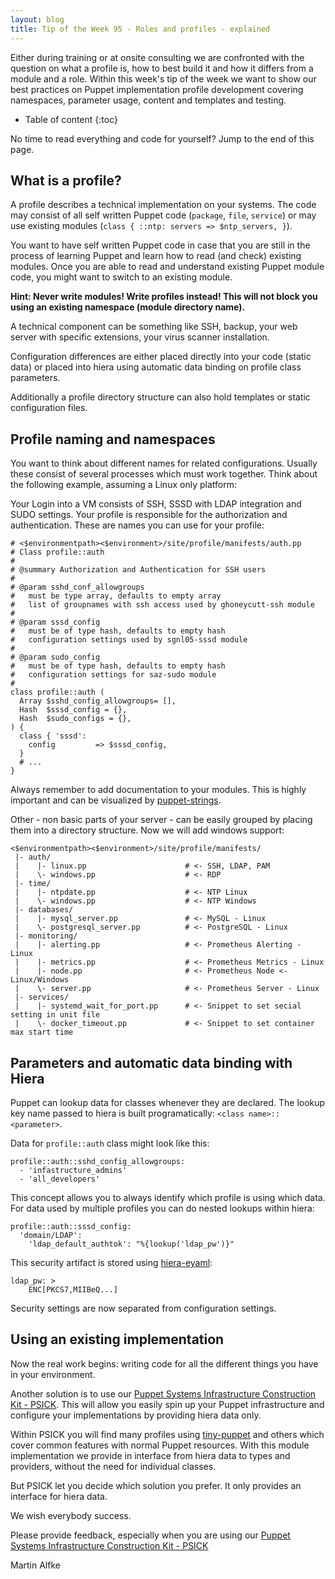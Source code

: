```yaml
---
layout: blog
title: Tip of the Week 95 - Roles and profiles - explained
---
```


Either during training or at onsite consulting we are confronted with the question on what a profile is, how to best build it and how it differs from a module and a role.
Within this week's tip of the week we want to show our best practices on Puppet implementation profile development covering namespaces, parameter usage, content and templates and testing.

* Table of content
{:toc}

No time to read everything and code for yourself? Jump to the end of this page.


## What is a profile?

A profile describes a technical implementation on your systems. The code may consist of all self written Puppet code (`package`, `file`, `service`) or may use existing modules (`class { ::ntp: servers => $ntp_servers, }`).

You want to have self written Puppet code in case that you are still in the process of learning Puppet and learn how to read (and check) existing modules. Once you are able to read and understand existing Puppet module code, you might want to switch to an existing module.

**Hint: Never write modules! Write profiles instead! This will not block you using an existing namespace (module directory name).**

A technical component can be something like SSH, backup, your web server with specific extensions, your virus scanner installation.

Configuration differences are either placed directly into your code (static data) or placed into hiera using automatic data binding on profile class parameters.

Additionally a profile directory structure can also hold templates or static configuration files.

## Profile naming and namespaces

You want to think about different names for related configurations. Usually these consist of several processes which must work together. Think about the following example, assuming a Linux only platform:

Your Login into a VM consists of SSH, SSSD with LDAP integration and SUDO settings. Your profile is responsible for the authorization and authentication. These are names you can use for your profile:

    # <$environmentpath><$environment>/site/profile/manifests/auth.pp
    # Class profile::auth
    #
    # @summary Authorization and Authentication for SSH users
    #
    # @param sshd_conf_allowgroups
    #   must be type array, defaults to empty array
    #   list of groupnames with ssh access used by ghoneycutt-ssh module
    #
    # @param sssd_config
    #   must be of type hash, defaults to empty hash
    #   configuration settings used by sgnl05-sssd module
    #
    # @param sudo_config
    #   must be of type hash, defaults to empty hash
    #   configuration settings for saz-sudo module
    #
    class profile::auth (
      Array $sshd_config_allowgroups= [],
      Hash  $sssd_config = {},
      Hash  $sudo_configs = {},
    ) {
      class { 'sssd':
        config         => $sssd_config,
      }
      # ...
    }

Always remember to add documentation to your modules. This is highly important and can be visualized by [puppet-strings](https://github.com/puppetlabs/puppet-strings).

Other - non basic parts of your server - can be easily grouped by placing them into a directory structure. Now we will add windows support:

    <$environmentpath><$environment>/site/profile/manifests/
     |- auth/
     |    |- linux.pp                      # <- SSH, LDAP, PAM
     |    \- windows.pp                    # <- RDP
     |- time/
     |    |- ntpdate.pp                    # <- NTP Linux
     |    \- windows.pp                    # <- NTP Windows
     |- databases/
     |    |- mysql_server.pp               # <- MySQL - Linux
     |    \- postgresql_server.pp          # <- PostgreSQL - Linux
     |- monitoring/
     |    |- alerting.pp                   # <- Prometheus Alerting - Linux
     |    |- metrics.pp                    # <- Prometheus Metrics - Linux
     |    |- node.pp                       # <- Prometheus Node <- Linux/Windows
     |    \- server.pp                     # <- Prometheus Server - Linux
     |- services/
     |    |- systemd_wait_for_port.pp      # <- Snippet to set secial setting in unit file
     |    \- docker_timeout.pp             # <- Snippet to set container max start time

## Parameters and automatic data binding with Hiera

Puppet can lookup data for classes whenever they are declared. The lookup key name passed to hiera is built programatically: `<class name>::<parameter>`.

Data for `profile::auth` class might look like this:

    profile::auth::sshd_config_allowgroups:
      - 'infastructure_admins'
      - 'all_developers'

This concept allows you to always identify which profile is using which data. For data used by multiple profiles you can do nested lookups within hiera:

    profile::auth::sssd_config:
      'domain/LDAP':
        'ldap_default_authtok': "%{lookup('ldap_pw')}"

This security artifact is stored using [hiera-eyaml](https://github.com/voxpupuli/hiera-eyaml/blob/master/README.md):

    ldap_pw: >
        ENC[PKCS7,MIIBeQ...]

Security settings are now separated from configuration settings.


## Using an existing implementation

Now the real work begins: writing code for all the different things you have in your environment.

Another solution is to use our [Puppet Systems Infrastructure Construction Kit - PSICK](https://github.com/example42/psick/blob/production/README.md).
This will allow you easily spin up your Puppet infrastructure and configure your implementations by providing hiera data only.

Within PSICK you will find many profiles using [tiny-puppet](https://github.com/example42/puppet-tp/blob/master/README.md) and others which cover common features with normal Puppet resources. With this module implementation we provide in interface from hiera data to types and providers, without the need for individual classes.

But PSICK let you decide which solution you prefer. It only provides an interface for hiera data.

We wish everybody success.

Please provide feedback, especially when you are using our [Puppet Systems Infrastructure Construction Kit - PSICK](https://github.com/example42/psick)

Martin Alfke
